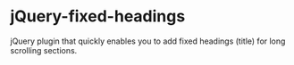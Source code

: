 # jQuery-fixed-headings

jQuery plugin that quickly enables you to add fixed headings (title) for long scrolling sections.
